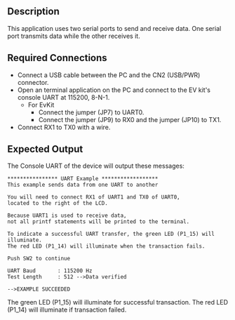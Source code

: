## Description

This application uses two serial ports to send and receive data.  One serial port transmits data while the other receives it.

## Required Connections

-   Connect a USB cable between the PC and the CN2 (USB/PWR) connector.
-   Open an terminal application on the PC and connect to the EV kit's console UART at 115200, 8-N-1.
     - For EvKit
        -   Connect the jumper (JP7) to UART0.
        -   Connect the jumper (JP9) to RX0 and the jumper (JP10) to TX1.
-   Connect RX1 to TX0 with a wire.

## Expected Output

The Console UART of the device will output these messages:

```
**************** UART Example ******************
This example sends data from one UART to another

You will need to connect RX1 of UART1 and TX0 of UART0,
located to the right of the LCD.

Because UART1 is used to receive data,
not all printf statements will be printed to the terminal.

To indicate a successful UART transfer, the green LED (P1_15) will illuminate.
The red LED (P1_14) will illuminate when the transaction fails.

Push SW2 to continue

UART Baud       : 115200 Hz
Test Length     : 512 -->Data verified

-->EXAMPLE SUCCEEDED
```

The green LED (P1_15) will illuminate for successful transaction.
The red LED (P1_14) will illuminate if transaction failed.
